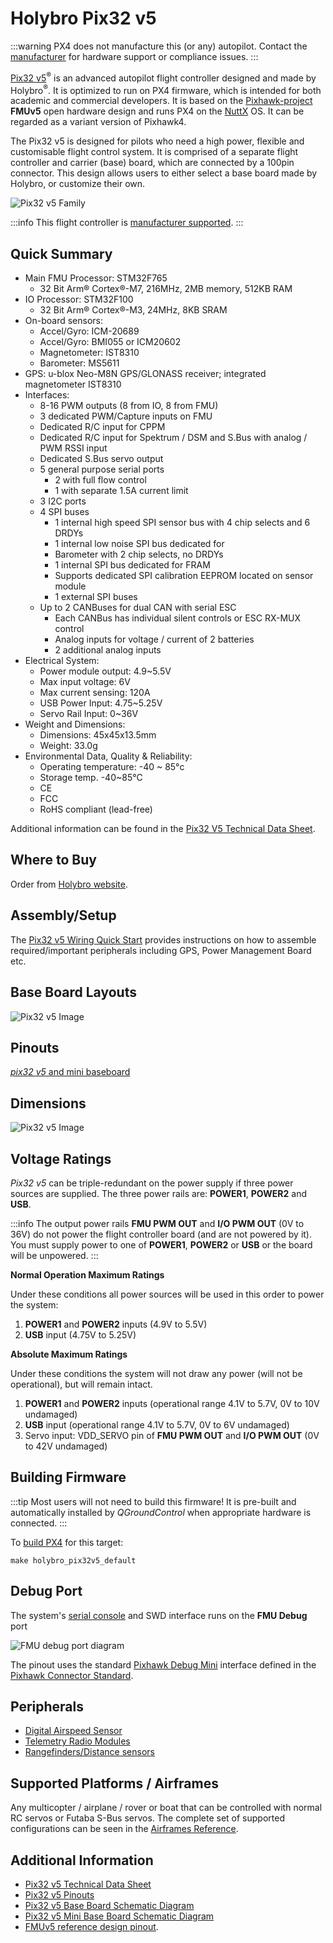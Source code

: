 # Holybro Pix32 v5

:::warning
PX4 does not manufacture this (or any) autopilot.
Contact the [manufacturer](https://holybro.com/) for hardware support or compliance issues.
:::

[Pix32 v5](https://holybro.com/products/pix32-v5)<sup>&reg;</sup> is an advanced autopilot flight controller designed and made by Holybro<sup>&reg;</sup>.
It is optimized to run on PX4 firmware, which is intended for both academic and commercial developers.
It is based on the [Pixhawk-project](https://pixhawk.org/) **FMUv5** open hardware design and runs PX4 on the [NuttX](https://nuttx.apache.org/) OS.
It can be regarded as a variant version of Pixhawk4.

The Pix32 v5 is designed for pilots who need a high power, flexible and customisable flight control system.
It is comprised of a separate flight controller and carrier (base) board, which are connected by a 100pin connector.
This design allows users to either select a base board made by Holybro, or customize their own.

![Pix32 v5 Family](../../assets/flight_controller/holybro_pix32_v5/pix32_v5_family.jpg)

:::info
This flight controller is [manufacturer supported](../flight_controller/autopilot_manufacturer_supported.md).
:::

## Quick Summary

- Main FMU Processor: STM32F765
  - 32 Bit Arm® Cortex®-M7, 216MHz, 2MB memory, 512KB RAM
- IO Processor: STM32F100
  - 32 Bit Arm® Cortex®-M3, 24MHz, 8KB SRAM
- On-board sensors:
  - Accel/Gyro: ICM-20689
  - Accel/Gyro: BMI055 or ICM20602
  - Magnetometer: IST8310
  - Barometer: MS5611
- GPS: u-blox Neo-M8N GPS/GLONASS receiver; integrated magnetometer IST8310
- Interfaces:
  - 8-16 PWM outputs (8 from IO, 8 from FMU)
  - 3 dedicated PWM/Capture inputs on FMU
  - Dedicated R/C input for CPPM
  - Dedicated R/C input for Spektrum / DSM and S.Bus with analog / PWM RSSI input
  - Dedicated S.Bus servo output
  - 5 general purpose serial ports
    - 2 with full flow control
    - 1 with separate 1.5A current limit
  - 3 I2C ports
  - 4 SPI buses
    - 1 internal high speed SPI sensor bus with 4 chip selects and 6 DRDYs
    - 1 internal low noise SPI bus dedicated for
    - Barometer with 2 chip selects, no DRDYs
    - 1 internal SPI bus dedicated for FRAM
    - Supports dedicated SPI calibration EEPROM located on sensor module
    - 1 external SPI buses
  - Up to 2 CANBuses for dual CAN with serial ESC
    - Each CANBus has individual silent controls or ESC RX-MUX control
    - Analog inputs for voltage / current of 2 batteries
    - 2 additional analog inputs
- Electrical System:
  - Power module output: 4.9~5.5V
  - Max input voltage: 6V
  - Max current sensing: 120A
  - USB Power Input: 4.75~5.25V
  - Servo Rail Input: 0~36V
- Weight and Dimensions:
  - Dimensions: 45x45x13.5mm
  - Weight: 33.0g
- Environmental Data, Quality & Reliability:
  - Operating temperature: -40 ~ 85°c
  - Storage temp. -40~85℃
  - CE
  - FCC
  - RoHS compliant (lead-free)

Additional information can be found in the [Pix32 V5 Technical Data Sheet](https://cdn.shopify.com/s/files/1/0604/5905/7341/files/Holybro_PIX32-V5_technical_data_sheet_v1.1.pdf).

## Where to Buy

Order from [Holybro website](https://holybro.com/products/pix32-v5).

## Assembly/Setup

The [Pix32 v5 Wiring Quick Start](../assembly/quick_start_holybro_pix32_v5.md) provides instructions on how to assemble required/important peripherals including GPS, Power Management Board etc.

## Base Board Layouts

![Pix32 v5 Image](../../assets/flight_controller/holybro_pix32_v5/pix32_v5_base_boards_layout.jpg)

## Pinouts

[_pix32 v5_ and mini baseboard](https://cdn.shopify.com/s/files/1/0604/5905/7341/files/Holybro_Pix32-V5-Base-Mini-Pinouts.pdf)

## Dimensions

![Pix32 v5 Image](../../assets/flight_controller/holybro_pix32_v5/Dimensions_no_border.jpg)

## Voltage Ratings

_Pix32 v5_ can be triple-redundant on the power supply if three power sources are supplied.
The three power rails are: **POWER1**, **POWER2** and **USB**.

:::info
The output power rails **FMU PWM OUT** and **I/O PWM OUT** (0V to 36V) do not power the flight controller board (and are not powered by it).
You must supply power to one of **POWER1**, **POWER2** or **USB** or the board will be unpowered.
:::

**Normal Operation Maximum Ratings**

Under these conditions all power sources will be used in this order to power the system:

1. **POWER1** and **POWER2** inputs (4.9V to 5.5V)
2. **USB** input (4.75V to 5.25V)

**Absolute Maximum Ratings**

Under these conditions the system will not draw any power (will not be operational), but will remain intact.

1. **POWER1** and **POWER2** inputs (operational range 4.1V to 5.7V, 0V to 10V undamaged)
2. **USB** input (operational range 4.1V to 5.7V, 0V to 6V undamaged)
3. Servo input: VDD_SERVO pin of **FMU PWM OUT** and **I/O PWM OUT** (0V to 42V undamaged)

## Building Firmware

:::tip
Most users will not need to build this firmware!
It is pre-built and automatically installed by _QGroundControl_ when appropriate hardware is connected.
:::

To [build PX4](../dev_setup/building_px4.md) for this target:

```
make holybro_pix32v5_default
```

## Debug Port

The system's [serial console](../debug/system_console.md) and SWD interface runs on the **FMU Debug** port

<!--while the I/O console and SWD interface can be accessed via **I/O Debug** port.-->

![FMU debug port diagram](../../assets/flight_controller/holybro_pix32_v5/FMU_Debug_Port_Horizontal.jpg)

The pinout uses the standard [Pixhawk Debug Mini](../debug/swd_debug.md#pixhawk-debug-mini) interface defined in the [Pixhawk Connector Standard](https://github.com/pixhawk/Pixhawk-Standards/blob/master/DS-009%20Pixhawk%20Connector%20Standard.pdf).

## Peripherals

- [Digital Airspeed Sensor](../sensor/airspeed.md)
- [Telemetry Radio Modules](../telemetry/index.md)
- [Rangefinders/Distance sensors](../sensor/rangefinders.md)

## Supported Platforms / Airframes

Any multicopter / airplane / rover or boat that can be controlled with normal RC servos or Futaba S-Bus servos.
The complete set of supported configurations can be seen in the [Airframes Reference](../airframes/airframe_reference.md).

## Additional Information

- [Pix32 v5 Technical Data Sheet](https://cdn.shopify.com/s/files/1/0604/5905/7341/files/Holybro_PIX32-V5_technical_data_sheet_v1.1.pdf)
- [Pix32 v5 Pinouts](https://cdn.shopify.com/s/files/1/0604/5905/7341/files/Holybro_Pix32-V5-Base-Mini-Pinouts.pdf)
- [Pix32 v5 Base Board Schematic Diagram](https://cdn.shopify.com/s/files/1/0604/5905/7341/files/Holybro_PIX32-V5-BASE-Schematic_diagram.pdf)
- [Pix32 v5 Mini Base Board Schematic Diagram](https://cdn.shopify.com/s/files/1/0604/5905/7341/files/Holybro_PIX32-V5-Base-Mini-Board_Schematic_diagram.pdf)
- [FMUv5 reference design pinout](https://docs.google.com/spreadsheets/d/1-n0__BYDedQrc_2NHqBenG1DNepAgnHpSGglke-QQwY/edit#gid=912976165).
